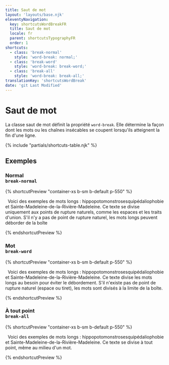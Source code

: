 ```yaml
---
title: Saut de mot
layout: 'layouts/base.njk'
eleventyNavigation:
  key: shortcutsWordBreakFR
  title: Saut de mot
  locale: fr
  parent: shortcutsTypographyFR
  order: 1
shortcuts:
  - class: 'break-normal'
    style: 'word-break: normal;'
  - class: 'break-word'
    style: 'word-break: break-word;'
  - class: 'break-all'
    style: 'word-break: break-all;'
translationKey: 'shortcutsWordBreak'
date: 'git Last Modified'
---
```


# Saut de mot

La classe saut de mot définit la propriété `word-break`. Elle détermine la façon dont les mots ou les chaînes insécables se coupent lorsqu'ils atteignent la fin d'une ligne.

{% include "partials/shortcuts-table.njk" %}

## Exemples

### Normal<br/>`break-normal`

{% shortcutPreview "container-xs b-sm b-default p-550" %}

<p class="break-normal">
  Voici des exemples de mots longs : hippopotomonstrosesquipédaliophobie et Sainte-Madeleine-de-la-Rivière-Madeleine. Ce texte se divise uniquement aux points de rupture naturels, comme les espaces et les traits d'union. S'il n'y a pas de point de rupture naturel, les mots longs peuvent déborder de la boîte
</p>
{% endshortcutPreview %}

### Mot<br/>`break-word`

{% shortcutPreview "container-xs b-sm b-default p-550" %}

<p class="break-word">
  Voici des exemples de mots longs : hippopotomonstrosesquipédaliophobie et Sainte-Madeleine-de-la-Rivière-Madeleine. Ce texte divise les mots longs au besoin pour éviter le débordement. S'il n'existe pas de point de rupture naturel (espace ou tiret), les mots sont divisés à la limite de la boîte.
</p>
{% endshortcutPreview %}

### À tout point<br/>`break-all`

{% shortcutPreview "container-xs b-sm b-default p-550" %}

<p class="break-all">
  Voici des exemples de mots longs : hippopotomonstrosesquipédaliophobie et Sainte-Madeleine-de-la-Rivière-Madeleine. Ce texte se divise à tout point, même au milieu d'un mot.
</p>
{% endshortcutPreview %}
